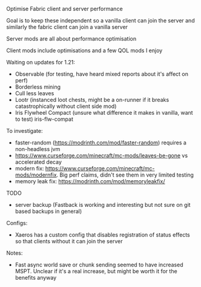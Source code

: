 Optimise Fabric client and server performance

Goal is to keep these independent so a vanilla client can join the server and similarly the fabric client can join a vanilla server

Server mods are all about performance optimisation

Client mods include optimisations and a few QOL mods I enjoy

Waiting on updates for 1.21:
 * Observable (for testing, have heard mixed reports about it's affect on perf)
 * Borderless mining
 * Cull less leaves
 * Lootr (instanced loot chests, might be a on-runner if it breaks catastrophically without client side mod)
 * Iris Flywheel Compact (unsure what difference it makes in vanilla, want to test) iris-flw-compat

To investigate:
 * faster-random (https://modrinth.com/mod/faster-random) requires a non-headless jvm 
 * https://www.curseforge.com/minecraft/mc-mods/leaves-be-gone vs accelerated decay
 * modern fix: https://www.curseforge.com/minecraft/mc-mods/modernfix. Big perf claims, didn't see them in very limited testing
 * memory leak fix: https://modrinth.com/mod/memoryleakfix/

TODO
 * server backup (Fastback is working and interesting but not sure on git based backups in general)


Configs:
 * Xaeros has a custom config that disables registration of status effects so that clients without it can join the server

Notes:
 * Fast async world save or chunk sending seemed to have increased MSPT. Unclear if it's a real increase, but might be worth it for the benefits anyway
